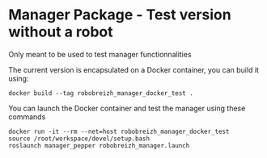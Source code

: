 # Manager Package - Test version without a robot
Only meant to be used to test manager functionnalities


The current version is encapsulated on a Docker container, you can build it using:
```
docker build --tag robobreizh_manager_docker_test .
```

You can launch the Docker container and test the manager using these commands
```
docker run -it --rm --net=host robobreizh_manager_docker_test
source /root/workspace/devel/setup.bash
roslaunch manager_pepper robobreizh_manager.launch
```
